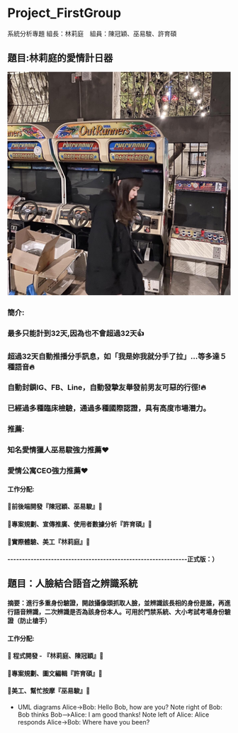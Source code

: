 # Project_FirstGroup
系統分析專題 組長：林莉庭　組員：陳冠穎、巫易駿、許育碩
## 題目:林莉庭的愛情計日器
![林莉庭](72470931_2628150010633814_1066276071327924224_o.jpg "林莉庭")
### 簡介:
### 最多只能計到32天,因為也不會超過32天:+1:
### 超過32天自動推播分手訊息，如「我是妳我就分手了拉」...等多達５種語音:fire:
### 自動封鎖IG、FB、Line，自動發摯友舉發前男友可惡的行徑!:fire:
### 已經過多種臨床檢驗，通過多種國際認證，具有高度市場潛力。
### 推薦:
### 知名愛情獵人巫易駿強力推薦:heart:
### 愛情公寓CEO強力推薦:heart:
#### 工作分配:
#### :vibration_mode:前後端開發『陳冠穎、巫易駿』:vibration_mode:
#### :file_folder:專案規劃、宣傳推廣、使用者數據分析『許育碩』:file_folder:
#### :crystal_ball:實際體驗、美工『林莉庭』:crystal_ball:

#### --------------------------------------------------------------正式版：） 
## 題目：人臉結合語音之辨識系統
#### 摘要：進行多重身份驗證，開啟攝像頭抓取人臉，並辨識該長相的身份是誰，再進行語音辨識，二次辨識是否為該身份本人。可用於門禁系統、大小考試考場身份驗證（防止槍手）
#### 工作分配:
#### :vibration_mode: 程式開發 - 『林莉庭、陳冠穎』:vibration_mode:
#### :file_folder:專案規劃、圖文編輯『許育碩』:file_folder:
#### :crystal_ball:美工、幫忙按摩『巫易駿』:crystal_ball:

- UML diagrams
Alice->Bob: Hello Bob, how are you?
Note right of Bob: Bob thinks
Bob-->Alice: I am good thanks!
Note left of Alice: Alice responds
Alice->Bob: Where have you been?
